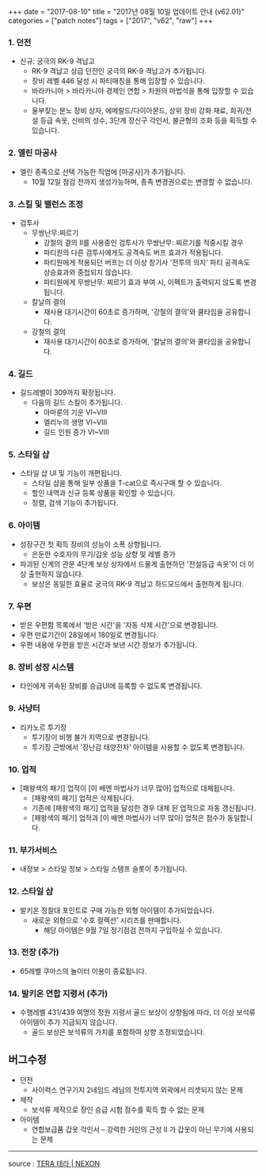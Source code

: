 +++
date = "2017-08-10"
title = "2017년 08월 10일 업데이트 안내 (v62.01)"
categories = ["patch notes"]
tags = ["2017", "v62", "raw"]
+++

### 1. 던전
- 신규: 궁극의 RK-9 격납고
  - RK-9 격납고 상급 던전인 궁극의 RK-9 격납고가 추가됩니다.
  - 장비 레벨 446 달성 시 파티매칭을 통해 입장할 수 있습니다.
  - 바라카니아 > 바라카니아 경제인 연합 > 차원의 마법석을 통해 입장할 수 있습니다.
  - 울부짖는 분노 장비 상자, 에메랄드/다이아몬드, 상위 장비 강화 재료, 희귀/전설 등급 속옷, 신비의 성수, 3단계 장신구 각인서, 불균형의 조화 등을 획득할 수 있습니다.

### 2. 엘린 마공사
- 엘린 종족으로 선택 가능한 직업에 [마공사]가 추가됩니다.
  - 10월 12일 점검 전까지 생성가능하며, 종족 변경권으로는 변경할 수 없습니다.

### 3. 스킬 및 밸런스 조정
- 검투사
  - 무쌍난무:찌르기
    - 강철의 결의 II를 사용중인 검투사가 무쌍난무: 찌르기를 적중시킬 경우
    - 파티원의 다른 검투사에게도 공격속도 버프 효과가 적용됩니다.
    - 파티원에게 적용되던 버프는 더 이상 창기사 '전투의 의지' 파티 공격속도 상승효과와 중첩되지 않습니다.
    - 파티원에게 무쌍난무: 찌르기 효과 부여 시, 이펙트가 출력되지 않도록 변경됩니다.
  - 칼날의 결의
    - 재사용 대기시간이 60초로 증가하며, '강철의 결의'와 쿨타임을 공유합니다.
  - 강철의 결의
    - 재사용 대기시간이 60초로 증가하며, '칼날의 결의'와 쿨타임을 공유합니다.

### 4. 길드
- 길드레벨이 309까지 확장됩니다.
  - 다음의 길드 스킬이 추가됩니다.
    - 아마룬의 기운 VI~VIII
    - 엘리누의 생명 VI~VIII
    - 길드 인원 증가 VI~VIII

### 5. 스타일 샵
- 스타일 샵 UI 및 기능이 개편됩니다.
  - 스타일 샵을 통해 일부 상품을 T-cat으로 즉시구매 할 수 있습니다.
  - 할인 내역과 신규 등록 상품을 확인할 수 있습니다.
  - 정렬, 검색 기능이 추가됩니다.

### 6. 아이템
- 성장구간 첫 획득 장비의 성능이 소폭 상향됩니다.
  - 은둔한 수호자의 무기/갑옷 성능 상향 및 레벨 증가
- 파괴된 신계의 관문 4단계 보상 상자에서 드물게 출현하던 '전설등급 속옷'이 더 이상 출현하지 않습니다.
  - 보상은 동일한 효율로 궁극의 RK-9 격납고 하드모드에서 출현하게 됩니다.

### 7. 우편
- 받은 우편함 목록에서 '받은 시간'을 '자동 삭제 시간'으로 변경됩니다.
- 우편 만료기간이 28일에서 180일로 변경됩니다. 
- 우편 내용에 우편을 받은 시간과 보낸 시간 정보가 추가됩니다.

### 8. 장비 성장 시스템
- 타인에게 귀속된 장비를 승급UI에 등록할 수 없도록 변경됩니다.

### 9. 사냥터
- 리카노르 투기장
  - 투기장이 비행 불가 지역으로 변경됩니다.
  - 투기장 근방에서 '장난감 태양전차' 아이템을 사용할 수 없도록 변경됩니다.

### 10. 업적
- [패왕색의 패기] 업적이 [이 배엔 마법사가 너무 많아] 업적으로 대체됩니다.
  - [패왕색의 패기] 업적은 삭제됩니다.
  - 기존에 [패왕색의 패기] 업적을 달성한 경우 대체 된 업적으로 자동 갱신됩니다.
  - [패왕색의 패기] 업적과 [이 배엔 마법사가 너무 많아] 업적은 점수가 동일합니다.

### 11. 부가서비스
- 내정보 > 스타일 정보 > 스타일 스탬프 슬롯이 추가됩니다.

### 12. 스타일 샵
- 발키온 정찰대 포인트로 구매 가능한 외형 아이템이 추가되었습니다.
  - 새로운 외형으로 '수호 컬렉션' 시리즈를 판매합니다.
    - 해당 아이템은 9월 7일 정기점검 전까지 구입하실 수 있습니다.

### 13. 전장 (추가)
- 65레벨 쿠마스의 놀이터 이용이 종료됩니다. 

### 14. 발키온 연합 지령서 (추가)
- 수행레벨 431/439 여명의 정원 지령서 골드 보상이 상향됨에 따라, 더 이상 보석류 아이템이 추가 지급되지 않습니다.
  - 골드 보상은 보석류의 가치를 포함하여 상향 조정되었습니다.

## 버그수정

- 던전
  - 사이럭스 연구기지 2네임드 레님의 전투지역 외곽에서 리셋되지 않는 문제
- 제작
  - 보석류 제작으로 장인 승급 시험 점수를 획득 할 수 없는 문제
- 아이템
  - 연합보급품 갑옷 각인서 – 강력한 거인의 근성 II 가 갑옷이 아닌 무기에 사용되는 문제

----

source : [TERA 테라 | NEXON](http://tera.nexon.com/news/update/view.aspx?n4articlesn=291)